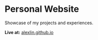 # Personal Website

Showcase of my projects and experiences.  

**Live at:** [alexlin.github.io](https://getter111.github.io/alexlin.github.io/)  
